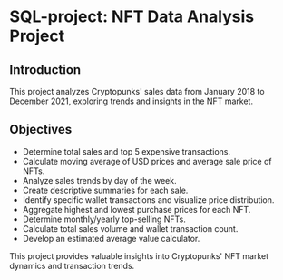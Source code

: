 # SQL-project: NFT Data Analysis Project

## Introduction
This project analyzes Cryptopunks' sales data from January 2018 to December 2021, exploring trends and insights in the NFT market.

## Objectives
- Determine total sales and top 5 expensive transactions.
- Calculate moving average of USD prices and average sale price of NFTs.
- Analyze sales trends by day of the week.
- Create descriptive summaries for each sale.
- Identify specific wallet transactions and visualize price distribution.
- Aggregate highest and lowest purchase prices for each NFT.
- Determine monthly/yearly top-selling NFTs.
- Calculate total sales volume and wallet transaction count.
- Develop an estimated average value calculator.

This project provides valuable insights into Cryptopunks' NFT market dynamics and transaction trends.

